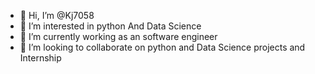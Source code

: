 - 👋 Hi, I’m @Kj7058
- 👀 I’m interested in python And Data Science
- 🌱 I’m currently working as an software engineer
- 💞️ I’m looking to collaborate on python and Data Science projects and Internship

<!---
Kj7058/Kj7058 is a ✨ special ✨ repository because its `README.md` (this file) appears on your GitHub profile.
You can click the Preview link to take a look at your changes.
--->

